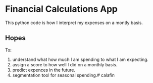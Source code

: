 # Financial Calculations App

This python code is how I interpret my expenses on a montly basis.

## Hopes

To:

1. understand what how much I am spending to what I am expecting.
2. assign a score to how well I did on a monthly basis.
3. predict expences in the future.
4. segmentation tool for seasonal spending.# calafin
